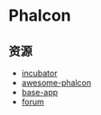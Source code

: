 # Phalcon

## 资源

- [incubator](https://github.com/phalcon/incubator)
- [awesome-phalcon](https://github.com/sergeyklay/awesome-phalcon)
- [base-app](https://github.com/mruz/base-app)
- [forum](https://github.com/phalcon/forum)